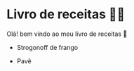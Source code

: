 # Livro de receitas :man_cook:

Olá! bem vindo ao meu livro de receitas :wave:

- Strogonoff de frango

- Pavê
